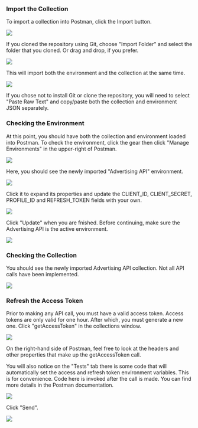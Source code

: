
### Import the Collection

To import a collection into Postman, click the Import button.

![](https://github.com/dbrent-amazon/Advertising-API-Postman-Collection/blob/master/img/postman-import.png)

If you cloned the repository using Git, choose "Import Folder" and select the folder that you cloned. Or drag and drop, if you prefer.

![](https://github.com/dbrent-amazon/Advertising-API-Postman-Collection/blob/master/img/postman-import-folder.png)

This will import both the environment and the collection at the same time.

![](https://github.com/dbrent-amazon/Advertising-API-Postman-Collection/blob/master/img/postman-import-folder-select.png)

If you chose not to install Git or clone the repository, you will need to select "Paste Raw Text" and copy/paste both the collection and environment JSON separately.

### Checking the Environment

At this point, you should have both the collection and environment loaded into Postman. To check the environment, click the gear then click "Manage Environments" in the upper-right of Postman.

![](https://github.com/dbrent-amazon/Advertising-API-Postman-Collection/blob/master/img/manage-environments.png)

Here, you should see the newly imported "Advertising API" environment.

![](https://github.com/dbrent-amazon/Advertising-API-Postman-Collection/blob/master/img/manage-env-list.png)

Click it to expand its properties and update the CLIENT_ID, CLIENT_SECRET, PROFILE_ID and REFRESH_TOKEN fields with your own.

![](https://github.com/dbrent-amazon/Advertising-API-Postman-Collection/blob/master/img/manage-env-expand.png)

Click "Update" when you are fnished. Before continuing, make sure the Advertising API is the active environment.

![](https://github.com/dbrent-amazon/Advertising-API-Postman-Collection/blob/master/img/postman-env-selected.png)

### Checking the Collection

You should see the newly imported Advertising API collection. Not all API calls have been implemented.

![](https://github.com/dbrent-amazon/Advertising-API-Postman-Collection/blob/master/img/postman-collection.png)

### Refresh the Access Token

Prior to making any API call, you must have a valid access token. Access tokens are only valid for one hour. After which, you must generate a new one. Click "getAccessToken" in the collections window.

![](https://github.com/dbrent-amazon/Advertising-API-Postman-Collection/blob/master/img/get-access-token.png)

On the right-hand side of Postman, feel free to look at the headers and other properties that make up the getAccessToken call.

You will also notice on the "Tests" tab there is some code that will automatically set the access and refresh token environment variables. This is for convenience. Code here is invoked after the call is made. You can find more details in the Postman documentation.

![](https://github.com/dbrent-amazon/Advertising-API-Postman-Collection/blob/master/img/postman-token-tests.png)

Click "Send".

![](https://github.com/dbrent-amazon/Advertising-API-Postman-Collection/blob/master/img/postman-send.png)
